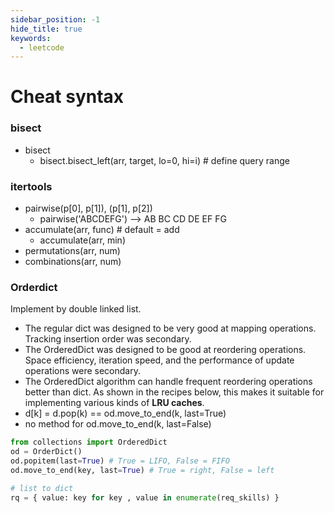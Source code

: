 ```yaml
---
sidebar_position: -1
hide_title: true
keywords:
  - leetcode
---
```


# Cheat syntax

### bisect

* bisect
  * bisect.bisect_left(arr, target, lo=0, hi=i) # define query range


### itertools
* pairwise(p[0], p[1]), (p[1], p[2])
  - pairwise('ABCDEFG') --> AB BC CD DE EF FG
* accumulate(arr, func) # default = add
  - accumulate(arr, min)
* permutations(arr, num)
* combinations(arr, num)


### Orderdict

Implement by double linked list.

* The regular dict was designed to be very good at mapping operations. Tracking insertion order was secondary.
* The OrderedDict was designed to be good at reordering operations. Space efficiency, iteration speed, and the performance of update operations were secondary.
* The OrderedDict algorithm can handle frequent reordering operations better than dict. As shown in the recipes below, this makes it suitable for implementing various kinds of **LRU caches**.
* d[k] = d.pop(k) == od.move_to_end(k, last=True)
* no method for od.move_to_end(k, last=False)

```python
from collections import OrderedDict
od = OrderDict()
od.popitem(last=True) # True = LIFO, False = FIFO
od.move_to_end(key, last=True) # True = right, False = left

```


```python
# list to dict
rq = { value: key for key , value in enumerate(req_skills) }

```
